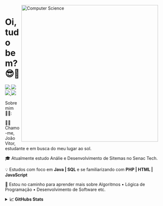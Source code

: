 <img src="https://user-images.githubusercontent.com/89143328/153285531-4112475a-469c-4359-8f9c-fea5cab55b3c.jpg" align = "right" min-width="300" max-width="600px" width="450px" alt="Computer Science">

# Oi, tudo bem? 😎👋

<p align="left">
  <a href="https://instagram.com/jvitorbarbosa_/">
  <img src="https://img.shields.io/badge/Instagram-E4405F?style=for-the-badge&logo=instagram&logoColor=white"/> </a> 
  
  <a href="https://www.linkedin.com/in/joao-vitor-fb/">
  <img src="https://img.shields.io/badge/LinkedIn-0077B5?style=for-the-badge&logo=linkedin&logoColor=white"/> </a>
  
  <a href="mailto:jvitorbf35@gmail.com">
  <img src="https://img.shields.io/badge/Gmail-D14836?style=for-the-badge&logo=gmail&logoColor=white"/> </a>
  
  <a href="https://www.facebook.com/jvitorflorianobarbosa/">
  <img src="https://img.shields.io/badge/Facebook-1877F2?style=for-the-badge&logo=facebook&logoColor=white" /> </a>
</p>

Sobre mim 👨‍💻: 

<p align = "left">
🧑🏻 Chamo-me, João Vitor, estudante e em busca do meu lugar ao sol.
</p> 
<p align = "left">
🎓 Atualmente estudo Análie e Desenvolvimento de Sitemas no Senac Tech.
</p>
<p align = "left">
💡 Estudos com foco em <strong> Java | SQL </strong> e se familiarizando com <strong> PHP | HTML | JavaScript </strong>
</p>
<p align = "left">
🌱 Estou no caminho para aprender mais sobre Algoritmos • Lógica de Programação • Desenvolvimento de Software etc. 
</p>

<details>	
  <summary><b>📈 GitHubs Stats</b></summary>
  <br />
<div align="center">
<a  href ="https://github.com/JvitorBF " > 
  <img height="150em" src ="https://github-readme-stats.vercel.app/api?username=JvitorBF&show_icons=true&theme=dark&include_all_commits=true&count_private=true"/>
  <img height="150em" src="https://github-readme-stats.vercel.app/api/top-langs/?username=JvitorBF&layout=compact&langs_count=7&theme=dark"/>
</div>
<details>	  

